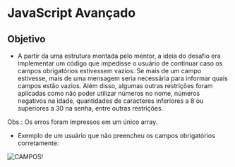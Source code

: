 # JavaScript Avançado

## Objetivo

- A partir da uma estrutura montada pelo mentor, a ideia do desafio era implementar um código que impedisse o usuário de continuar
caso os campos obrigatórios estivessem vazios. Se mais de um campo estivesse, mais de uma mensagem seria necessária para informar
quais campos estão vazios. Além disso, algumas outras restrições foram aplicadas como não poder utilizar números no nome, números
negativos na idade, quantidades de caracteres inferiores a 8 ou superiores a 30 na senha, entre outras restrições. 

Obs.: Os erros foram impressos em um único array.

- Exemplo de um usuário que não preencheu os campos obrigatórios corretamente:

![CAMPOS!](https://user-images.githubusercontent.com/91624733/151079777-f31176b2-4f1f-4d15-b21d-37f7db67db18.png)
